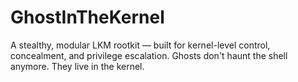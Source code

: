 # GhostInTheKernel
A stealthy, modular LKM rootkit — built for kernel-level control, concealment, and privilege escalation. Ghosts don't haunt the shell anymore. They live in the kernel.
